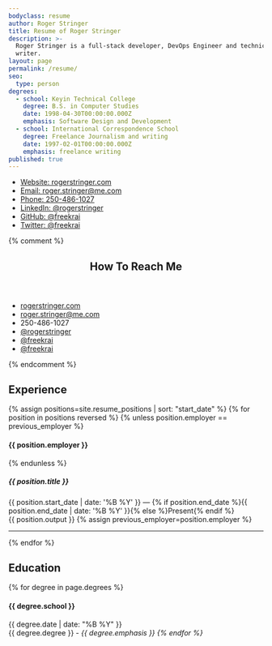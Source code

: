 ```yaml
---
bodyclass: resume
author: Roger Stringer
title: Resume of Roger Stringer
description: >-
  Roger Stringer is a full-stack developer, DevOps Engineer and technical
  writer.
layout: page
permalink: /resume/
seo:
  type: person
degrees:
  - school: Keyin Technical College
    degree: B.S. in Computer Studies
    date: 1998-04-30T00:00:00.000Z
    emphasis: Software Design and Development
  - school: International Correspondence School
    degree: Freelance Journalism and writing
    date: 1997-02-01T00:00:00.000Z
    emphasis: freelance writing
published: true
---
```


- <a href="http://rogerstringer.com">Website: rogerstringer.com</a>
- <a href="mailto:roger.stringer@me.com">Email: roger.stringer@me.com</a>
- <a href="tel:12504861027">Phone: 250-486-1027</a>
- <a href="http://ca.linkedin.com/in/rogerstringer">LinkedIn: @rogerstringer</a>
- <a href="http://github.com/freekrai">GitHub: @freekrai</a>
- <a href="http://twitter.com/freekrai">Twitter: @freekrai</a>

{% comment %}
<aside id="popular">
<header class="loaded">
<h1>How To Reach Me</h1>
</header>
<ul>
<li><a href="http://rogerstringer.com"><i class="fa fa-home"></i> rogerstringer.com</a></li>
<li><a href="mailto:roger.stringer@me.com"><i class="fa fa-envelope"></i> roger.stringer@me.com</a></li>
<li><i class="fa fa-phone"></i> 250-486-1027</li>
<li><a href="http://ca.linkedin.com/in/rogerstringer"><i class="fa fa-linkedin-square"></i> @rogerstringer</a></li>
<li><a href="http://github.com/freekrai"><i class="fa fa-github"></i> @freekrai</a></li>
<li><a href="http://twitter.com/freekrai"><i class="fa fa-twitter"></i> @freekrai</a></li>
</ul>
</aside>
{% endcomment %}

## Experience

{% assign positions=site.resume_positions | sort: "start_date" %}
{% for position in positions reversed %}
   {% unless position.employer == previous_employer %}
#### {{ position.employer }}
   {% endunless %}
##### {{ position.title }}
<div class="resumedate">
   {{ position.start_date | date: '%B %Y' }} &mdash; {% if position.end_date %}{{ position.end_date | date: '%B %Y' }}{% else %}Present{% endif %}
</div>
{{ position.output }}
   {% assign previous_employer=position.employer %}
<hr class="daybreak">
{% endfor %}

## Education

{% for degree in page.degrees %}
#### {{ degree.school }}
<div class="resumedate">{{ degree.date | date: "%B %Y" }}</div>
{{ degree.degree }} - <em>{{ degree.emphasis }}
{% endfor %}
